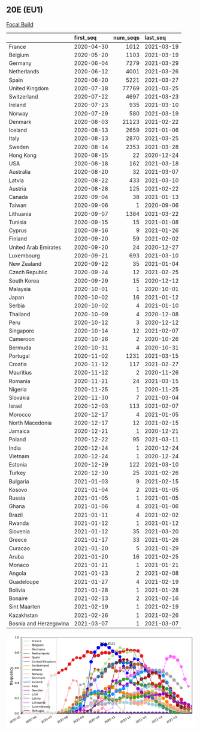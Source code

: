 

## 20E (EU1)
[Focal Build](https://nextstrain.org/groups/neherlab/ncov/20A.EU1?f_region=Europe)

|                        | first_seq   |   num_seqs | last_seq   |
|:-----------------------|:------------|-----------:|:-----------|
| France                 | 2020-04-30  |       1012 | 2021-03-19 |
| Belgium                | 2020-05-20  |       1103 | 2021-03-19 |
| Germany                | 2020-06-04  |       7279 | 2021-03-29 |
| Netherlands            | 2020-06-12  |       4001 | 2021-03-26 |
| Spain                  | 2020-06-20  |       5221 | 2021-03-27 |
| United Kingdom         | 2020-07-18  |      77769 | 2021-03-25 |
| Switzerland            | 2020-07-22  |       4697 | 2021-03-23 |
| Ireland                | 2020-07-23  |        935 | 2021-03-10 |
| Norway                 | 2020-07-29  |        580 | 2021-03-19 |
| Denmark                | 2020-08-03  |      21123 | 2021-02-22 |
| Iceland                | 2020-08-13  |       2659 | 2021-01-06 |
| Italy                  | 2020-08-13  |       2870 | 2021-03-25 |
| Sweden                 | 2020-08-14  |       2353 | 2021-03-28 |
| Hong Kong              | 2020-08-15  |         22 | 2020-12-24 |
| USA                    | 2020-08-18  |        162 | 2021-03-18 |
| Australia              | 2020-08-20  |         32 | 2021-03-07 |
| Latvia                 | 2020-08-22  |        433 | 2021-03-10 |
| Austria                | 2020-08-28  |        125 | 2021-02-22 |
| Canada                 | 2020-09-04  |         38 | 2021-01-13 |
| Taiwan                 | 2020-09-06  |          1 | 2020-09-06 |
| Lithuania              | 2020-09-07  |       1384 | 2021-03-22 |
| Tunisia                | 2020-09-15  |         15 | 2021-01-08 |
| Cyprus                 | 2020-09-16  |          9 | 2021-01-26 |
| Finland                | 2020-09-20  |         59 | 2021-02-02 |
| United Arab Emirates   | 2020-09-20  |         24 | 2020-12-27 |
| Luxembourg             | 2020-09-21  |        693 | 2021-03-10 |
| New Zealand            | 2020-09-22  |         35 | 2021-01-04 |
| Czech Republic         | 2020-09-24  |         12 | 2021-02-25 |
| South Korea            | 2020-09-29  |         15 | 2020-12-12 |
| Malaysia               | 2020-10-01  |          1 | 2020-10-01 |
| Japan                  | 2020-10-02  |         16 | 2021-01-12 |
| Serbia                 | 2020-10-02  |          4 | 2021-01-10 |
| Thailand               | 2020-10-09  |          4 | 2020-12-08 |
| Peru                   | 2020-10-12  |          3 | 2020-12-12 |
| Singapore              | 2020-10-14  |         12 | 2021-02-07 |
| Cameroon               | 2020-10-26  |          2 | 2020-10-26 |
| Bermuda                | 2020-10-31  |          4 | 2020-10-31 |
| Portugal               | 2020-11-02  |       1231 | 2021-03-15 |
| Croatia                | 2020-11-12  |        117 | 2021-02-27 |
| Mauritius              | 2020-11-12  |          2 | 2020-11-26 |
| Romania                | 2020-11-21  |         24 | 2021-03-15 |
| Nigeria                | 2020-11-25  |          1 | 2020-11-25 |
| Slovakia               | 2020-11-30  |          7 | 2021-03-04 |
| Israel                 | 2020-12-03  |        113 | 2021-02-07 |
| Morocco                | 2020-12-17  |          4 | 2021-01-05 |
| North Macedonia        | 2020-12-17  |         12 | 2021-02-15 |
| Jamaica                | 2020-12-21  |          1 | 2020-12-21 |
| Poland                 | 2020-12-22  |         95 | 2021-03-11 |
| India                  | 2020-12-24  |          1 | 2020-12-24 |
| Vietnam                | 2020-12-24  |          1 | 2020-12-24 |
| Estonia                | 2020-12-29  |        122 | 2021-03-10 |
| Turkey                 | 2020-12-30  |         25 | 2021-02-26 |
| Bulgaria               | 2021-01-03  |          9 | 2021-02-15 |
| Kosovo                 | 2021-01-04  |          2 | 2021-01-05 |
| Russia                 | 2021-01-05  |          1 | 2021-01-05 |
| Ghana                  | 2021-01-06  |          4 | 2021-01-06 |
| Brazil                 | 2021-01-11  |          4 | 2021-02-02 |
| Rwanda                 | 2021-01-12  |          1 | 2021-01-12 |
| Slovenia               | 2021-01-12  |         35 | 2021-03-20 |
| Greece                 | 2021-01-17  |         33 | 2021-01-26 |
| Curacao                | 2021-01-20  |          5 | 2021-01-29 |
| Aruba                  | 2021-01-20  |         16 | 2021-02-25 |
| Monaco                 | 2021-01-21  |          1 | 2021-01-21 |
| Angola                 | 2021-01-23  |          2 | 2021-02-08 |
| Guadeloupe             | 2021-01-27  |          4 | 2021-02-19 |
| Bolivia                | 2021-01-28  |          1 | 2021-01-28 |
| Bonaire                | 2021-02-13  |          2 | 2021-02-16 |
| Sint Maarten           | 2021-02-19  |          1 | 2021-02-19 |
| Kazakhstan             | 2021-02-26  |          1 | 2021-02-26 |
| Bosnia and Herzegovina | 2021-03-07  |          1 | 2021-03-07 |

![Overall trends 20A.EU1](/overall_trends_figures/overall_trends_20A.EU1.png)
